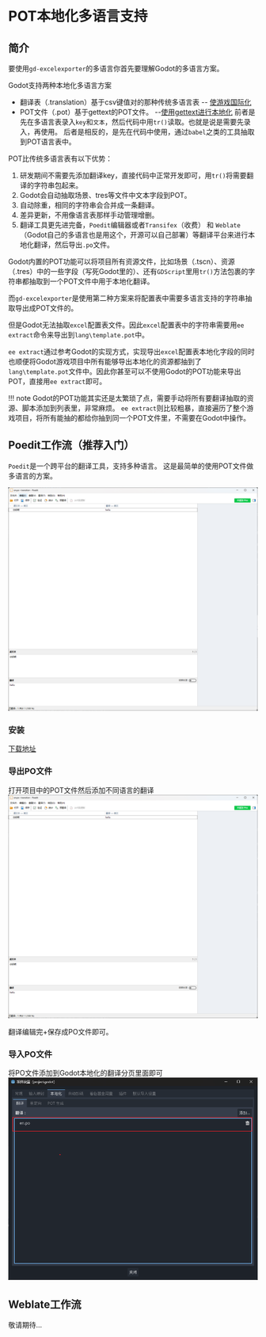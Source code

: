 # POT本地化多语言支持

## 简介

要使用`gd-excelexporter`的多语言你首先要理解Godot的多语言方案。

Godot支持两种本地化多语言方案
- 翻译表（.translation）基于csv键值对的那种传统多语言表 -- [使游戏国际化](https://docsgodotengine.org/zh-cn/4.x/tutorials/i18n/internationalizing_games.html#)
- POT文件（.pot）基于gettext的POT文件。 --[使用gettext进行本地化](https://docs.godotengine.orgzh-cn/4.x/tutorials/i18n/localization_using_gettext.html#advantages)
前者是先在多语言表录入`key`和`文本`，然后代码中用`tr()`读取。也就是说是需要先录入，再使用。
后者是相反的，是先在代码中使用，通过`babel`之类的工具抽取到POT语言表中。

POT比传统多语言表有以下优势：
1. 研发期间不需要先添加翻译key，直接代码中正常开发即可，用`tr()`将需要翻译的字符串包起来。
2. Godot会自动抽取场景、tres等文件中文本字段到POT。
3. 自动除重，相同的字符串会合并成一条翻译。
4. 差异更新，不用像语言表那样手动管理增删。
5. 翻译工具更先进完备，`Poedit`编辑器或者`Transifex`（收费） 和 `Weblate`（Godot自己的多语言也是用这个，开源可以自己部署）等翻译平台来进行本地化翻译，然后导出`.po`文件。

Godot内置的POT功能可以将项目所有资源文件，比如场景（.tscn）、资源（.tres）中的一些字段（写死Godot里的）、还有`GDScript`里用`tr()`方法包裹的字符串都抽取到一个POT文件中用于本地化翻译。

而`gd-excelexporter`是使用第二种方案来将配置表中需要多语言支持的字符串抽取导出成POT文件的。

但是Godot无法抽取`excel`配置表文件。因此`excel`配置表中的字符串需要用`ee extract`命令来导出到`lang\template.pot`中。

`ee extract`通过参考Godot的实现方式，实现导出`excel`配置表本地化字段的同时也顺便将Godot游戏项目中所有能够导出本地化的资源都抽到了`lang\template.pot`文件中。因此你甚至可以不使用Godot的POT功能来导出POT，直接用`ee extract`即可。

!!! note
    Godot的POT功能其实还是太繁琐了点，需要手动将所有要翻译抽取的资源、脚本添加到列表里，非常麻烦。
    `ee extract`则比较粗暴，直接遍历了整个游戏项目，将所有能抽的都给你抽到同一个POT文件里，不需要在Godot中操作。

## Poedit工作流（推荐入门）

`Poedit`是一个跨平台的翻译工具，支持多种语言。
这是最简单的使用POT文件做多语言的方案。

![alt text](image-2.png)
### 安装

[下载地址](https://poedit.net/download)


### 导出PO文件
打开项目中的POT文件然后添加不同语言的翻译
![alt text](image-1.png)

翻译编辑完+保存成PO文件即可。

### 导入PO文件
将PO文件添加到Godot本地化的翻译分页里面即可
![alt text](image.png)


## Weblate工作流
敬请期待...